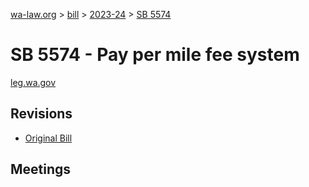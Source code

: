 [wa-law.org](/) > [bill](/bill/) > [2023-24](/bill/2023-24/) > [SB 5574](/bill/2023-24/sb/5574/)

# SB 5574 - Pay per mile fee system
[leg.wa.gov](https://app.leg.wa.gov/billsummary?BillNumber=5574&Year=2023&Initiative=false)

## Revisions
* [Original Bill](1/)

## Meetings